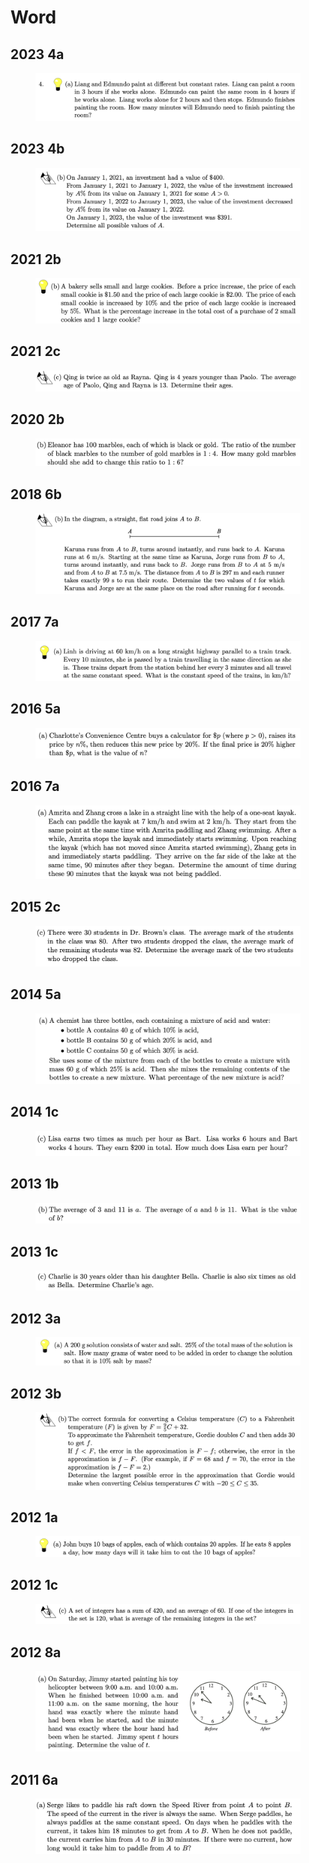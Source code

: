 # Word

## 2023 4a

<figure><img src="../.gitbook/assets/截屏2023-06-16 下午4.46.09.png" alt=""><figcaption></figcaption></figure>

## 2023 4b

<figure><img src="../.gitbook/assets/截屏2023-06-16 下午4.45.37.png" alt=""><figcaption></figcaption></figure>

## 2021 2b

<figure><img src="../.gitbook/assets/截屏2022-11-18 上午10.33.53.png" alt=""><figcaption></figcaption></figure>

## 2021 2c

<figure><img src="../.gitbook/assets/截屏2022-11-18 上午10.34.11.png" alt=""><figcaption></figcaption></figure>

## 2020 2b

<figure><img src="../.gitbook/assets/截屏2022-11-18 上午11.15.55.png" alt=""><figcaption></figcaption></figure>

## 2018 6b

<figure><img src="../.gitbook/assets/截屏2022-11-21 下午7.59.36.png" alt=""><figcaption></figcaption></figure>

## 2017 7a

<figure><img src="../.gitbook/assets/截屏2022-11-21 下午8.35.44.png" alt=""><figcaption></figcaption></figure>

## 2016 5a

<figure><img src="../.gitbook/assets/截屏2022-11-21 下午9.11.21.png" alt=""><figcaption></figcaption></figure>

## 2016 7a

<figure><img src="../.gitbook/assets/截屏2022-11-21 下午9.15.21.png" alt=""><figcaption></figcaption></figure>

## 2015 2c

<figure><img src="../.gitbook/assets/截屏2022-11-21 下午10.07.13.png" alt=""><figcaption></figcaption></figure>

## 2014 5a

<figure><img src="../.gitbook/assets/截屏2022-12-15 下午1.11.36.png" alt=""><figcaption></figcaption></figure>

## 2014 1c

<figure><img src="../.gitbook/assets/截屏2022-12-15 下午2.12.00.png" alt=""><figcaption></figcaption></figure>

## 2013 1b

<figure><img src="../.gitbook/assets/截屏2022-12-29 上午9.23.02.png" alt=""><figcaption></figcaption></figure>

## 2013 1c

<figure><img src="../.gitbook/assets/截屏2022-12-29 上午9.23.17.png" alt=""><figcaption></figcaption></figure>

## 2012 3a

<figure><img src="../.gitbook/assets/截屏2023-12-05 下午2.59.54.png" alt=""><figcaption></figcaption></figure>

## 2012 3b

<figure><img src="../.gitbook/assets/截屏2023-12-05 下午2.58.57.png" alt=""><figcaption></figcaption></figure>

## 2012 1a

<figure><img src="../.gitbook/assets/截屏2023-12-05 下午3.03.53.png" alt=""><figcaption></figcaption></figure>

## 2012 1c

<figure><img src="../.gitbook/assets/截屏2023-12-05 下午3.04.23.png" alt=""><figcaption></figcaption></figure>

## 2012 8a

<figure><img src="../.gitbook/assets/截屏2022-12-30 上午11.26.54.png" alt=""><figcaption></figcaption></figure>

## 2011 6a

<figure><img src="../.gitbook/assets/截屏2022-12-31 上午11.23.01.png" alt=""><figcaption></figcaption></figure>
